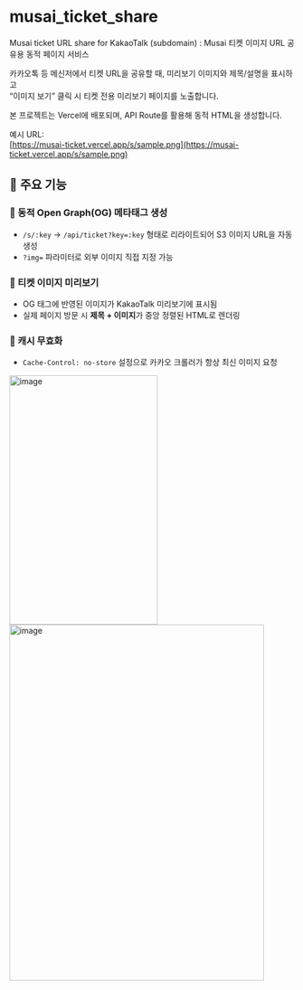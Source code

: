 # musai_ticket_share
Musai ticket URL share for KakaoTalk (subdomain) : Musai 티켓 이미지 URL 공유용 동적 페이지 서비스

카카오톡 등 메신저에서 티켓 URL을 공유할 때, 미리보기 이미지와 제목/설명을 표시하고  
“이미지 보기” 클릭 시 티켓 전용 미리보기 페이지를 노출합니다.

본 프로젝트는 Vercel에 배포되며, API Route를 활용해 동적 HTML을 생성합니다.  

예시 URL:  
[https://musai-ticket.vercel.app/s/sample.png](https://musai-ticket.vercel.app/s/sample.png)



## 📌 주요 기능

### 🔹 동적 Open Graph(OG) 메타태그 생성
- `/s/:key` → `/api/ticket?key=:key` 형태로 리라이트되어 S3 이미지 URL을 자동 생성
- `?img=` 파라미터로 외부 이미지 직접 지정 가능

### 🔹 티켓 이미지 미리보기
- OG 태그에 반영된 이미지가 KakaoTalk 미리보기에 표시됨
- 실제 페이지 방문 시 **제목 + 이미지**가 중앙 정렬된 HTML로 렌더링

### 🔹 캐시 무효화
- `Cache-Control: no-store` 설정으로 카카오 크롤러가 항상 최신 이미지 요청

<img width="262" height="441" alt="image" src="https://github.com/user-attachments/assets/963cc6fb-0889-49ba-ac12-72cde85ad3bc" />
<img width="450" height="630" alt="image" src="https://github.com/user-attachments/assets/c8fb9005-9c52-4c71-89ce-f789ff46bf28" />


